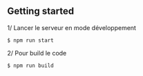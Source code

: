## Getting started

1/ Lancer le serveur en mode développement

```shell
$ npm run start
```

2/ Pour build le code

```shell
$ npm run build
```
